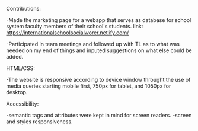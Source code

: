 Contributions:

-Made the marketing page for a webapp that serves as database for school system faculty members of their school's students.
link: https://internationalschoolsocialworer.netlify.com/

-Participated in team meetings and followed up with TL as to what was needed on my end of things and inputed suggestions on what else could be added.

HTML/CSS: 

-The website is responsive according to device window throught the use of media queries starting mobile first, 750px for tablet, and 1050px for desktop.

Accessibility: 

-semantic tags and attributes were kept in mind for screen readers.
-screen and styles responsiveness.




